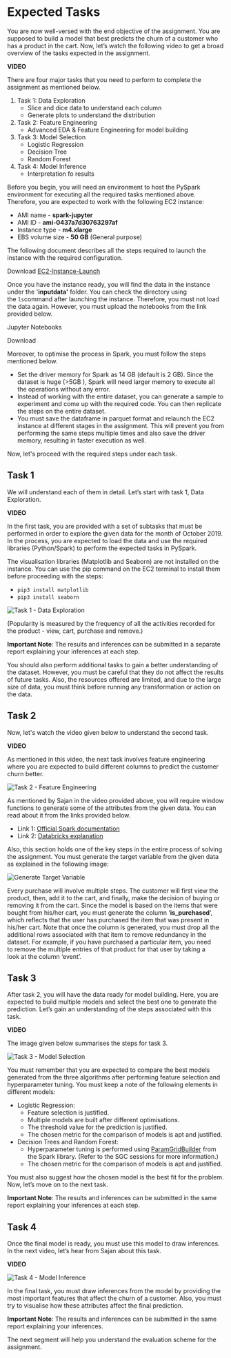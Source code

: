 # Expected Tasks

You are now well-versed with the end objective of the assignment. You are supposed to build a model that best predicts the churn of a customer who has a product in the cart. Now, let’s watch the following video to get a broad overview of the tasks expected in the assignment.

**VIDEO**

There are four major tasks that you need to perform to complete the assignment as mentioned below.

1.  Task 1: Data Exploration
	- Slice and dice data to understand each column
	- Generate plots to understand the distribution
2.  Task 2: Feature Engineering
	- Advanced EDA & Feature Engineering for model building 
3.  Task 3: Model Selection
	- Logistic Regression
	- Decision Tree
	- Random Forest
4.  Task 4: Model Inference
	- Interpretation fo results 

Before you begin, you will need an environment to host the PySpark environment for executing all the required tasks mentioned above. Therefore, you are expected to work with the following EC2 instance:

-   AMI name - **spark-jupyter**
-   AMI ID - **ami-0437a7d30763297af**
-   Instance type - **m4.xlarge**
-   EBS volume size - **50 GB** (General purpose)

The following document describes all the steps required to launch the instance with the required configuration.

Download [EC2-Instance-Launch](Docs/Amazon_Web_Services/EC2_Instance_Launch.pdf)

Once you have the instance ready, you will find the data in the instance under the '**inputdata'** folder. You can check the directory using the `ls`command after launching the instance. Therefore, you must not load the data again. However, you must upload the notebooks from the link provided below.

Jupyter Notebooks

Download

Moreover, to optimise the process in Spark, you must follow the steps mentioned below.

-   Set the driver memory for Spark as 14 GB (default is 2 GB). Since the dataset is huge (>5GB ), Spark will need larger memory to execute all the operations without any error.
-   Instead of working with the entire dataset, you can generate a sample to experiment and come up with the required code. You can then replicate the steps on the entire dataset.
-   You must save the dataframe in parquet format and relaunch the EC2 instance at different stages in the assignment. This will prevent you from performing the same steps multiple times and also save the driver memory, resulting in faster execution as well.

Now, let's proceed with the required steps under each task.

## Task 1

We will understand each of them in detail. Let’s start with task 1, Data Exploration.

**VIDEO**

In the first task, you are provided with a set of subtasks that must be performed in order to explore the given data for the month of October 2019. In the process, you are expected to load the data and use the required libraries (Python/Spark) to perform the expected tasks in PySpark.

The visualisation libraries (Matplotlib and Seaborn) are not installed on the instance. You can use the pip command on the EC2 terminal to install them before proceeding with the steps:

-   `pip3 install matplotlib`
-   `pip3 install seaborn` 

![Task 1 - Data Exploration](https://i.ibb.co/B3W5tYt/Task-1-Data-Exploration.jpg)

(Popularity is measured by the frequency of all the activities recorded for the product - view, cart, purchase and remove.)

**Important Note**: The results and inferences can be submitted in a separate report explaining your inferences at each step.

You should also perform additional tasks to gain a better understanding of the dataset. However, you must be careful that they do not affect the results of future tasks. Also, the resources offered are limited, and due to the large size of data, you must think before running any transformation or action on the data.

## Task 2

Now, let's watch the video given below to understand the second task.

**VIDEO**

As mentioned in this video, the next task involves feature engineering where you are expected to build different columns to predict the customer churn better.

![Task 2 - Feature Engineering](https://i.ibb.co/WxQ52jt/Task-2-Feature-Engineering.jpg)

As mentioned by Sajan in the video provided above, you will require window functions to generate some of the attributes from the given data. You can read about it from the links provided below.

-   Link 1: [Official Spark documentation](http://spark.apache.org/docs/latest/api/python/pyspark.sql.html?highlight=window#pyspark.sql.Window)
-   Link 2: [Databricks explanation](https://databricks.com/blog/2015/07/15/introducing-window-functions-in-spark-sql.html)

Also, this section holds one of the key steps in the entire process of solving the assignment. You must generate the target variable from the given data as explained in the following image:

![Generate Target Variable](https://i.ibb.co/7rpCJL5/Generate-Target-Variable.jpg)

Every purchase will involve multiple steps. The customer will first view the product, then, add it to the cart, and finally, make the decision of buying or removing it from the cart. Since the model is based on the items that were bought from his/her cart, you must generate the column ‘**is_purchased**’, which reflects that the user has purchased the item that was present in his/her cart. Note that once the column is generated, you must drop all the additional rows associated with that item to remove redundancy in the dataset. For example, if you have purchased a particular item, you need to remove the multiple entries of that product for that user by taking a look at the column ‘event’.

## Task 3

After task 2, you will have the data ready for model building. Here, you are expected to build multiple models and select the best one to generate the prediction. Let’s gain an understanding of the steps associated with this task.

**VIDEO**

The image given below summarises the steps for task 3.

![Task 3 - Model Selection](https://i.ibb.co/dsNLKFm/Task-3-Model-Selection.jpg)

You must remember that you are expected to compare the best models generated from the three algorithms after performing feature selection and hyperparameter tuning. You must keep a note of the following elements in different models:

-   Logistic Regression:
    -   Feature selection is justified.
    -   Multiple models are built after different optimisations.
    -   The threshold value for the prediction is justified.
    -   The chosen metric for the comparison of models is apt and justified.
-   Decision Trees and Random Forest:
    -   Hyperparameter tuning is performed using [ParamGridBuilder](http://spark.apache.org/docs/2.4.5/ml-tuning.html) from the Spark library. (Refer to the SGC sessions for more information.)
    -   The chosen metric for the comparison of models is apt and justified.

You must also suggest how the chosen model is the best fit for the problem. Now, let’s move on to the next task.

**Important Note**: The results and inferences can be submitted in the same report explaining your inferences at each step.

## Task 4

Once the final model is ready, you must use this model to draw inferences. In the next video, let’s hear from Sajan about this task.

**VIDEO**

![Task 4 - Model Inference](https://i.ibb.co/N7mMLF8/Task-4-Model-Inference.jpg)

In the final task, you must draw inferences from the model by providing the most important features that affect the churn of a customer. Also, you must try to visualise how these attributes affect the final prediction.

**Important Note**: The results and inferences can be submitted in the same report explaining your inferences.

The next segment will help you understand the evaluation scheme for the assignment.